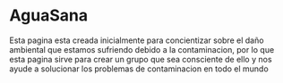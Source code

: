 # AguaSana
Esta pagina esta creada inicialmente para concientizar sobre el daño ambiental que estamos sufriendo debido a la contaminacion, por lo que esta pagina sirve para crear un grupo que sea consciente de ello y nos ayude a solucionar los problemas de contaminacion en todo el mundo
